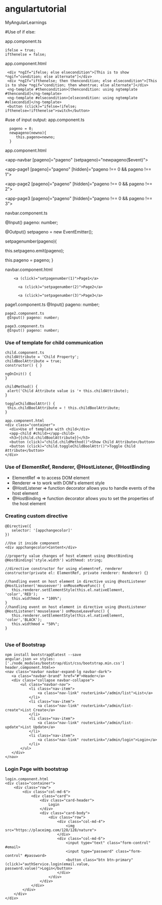# angulartutorial
MyAngularLearnings

#Use of if else:

app.component.ts

    ifelse = true;
    ifthenelse = false;
    
app.component.html

     <div *ngIf="ifelse; else elsecondition">[This is to show *ngif="condition; else alternate"]</div>
     <div *ngIf="ifthenelse; then thencondition; else elsecondition">[This is to show *ngif="condition; then whentrue; else alternate"]</div>
     <ng-template #thencondition>[thencondition: using ngtemplate #thencondid]</ng-template>
     <ng-template #elsecondition>[elsecondition: using ngtemplate #elsecondid]</ng-template>
     <button (click)="ifelse=!ifelse; ifthenelse=!ifthenelse">switch</button>
     
 #use of input output:
 app.component.ts
 
      pageno = 0;
      newpageno(newno){
         this.pageno=newno;
      }
  app.component.html
  
  <app-navbar [pageno]="pageno" (setpageno)="newpageno($event)"></app-navbar>

  <app-page1 [pageno]="pageno" [hidden]="pageno !== 0 && pageno !== 1"></app-page1>

  <app-page2 [pageno]="pageno" [hidden]="pageno !== 0 && pageno !== 2"></app-page2>

  <app-page3 [pageno]="pageno" [hidden]="pageno !== 0 && pageno !== 3"></app-page3>
  
  
  navbar.component.ts
  
  @Input() pageno: number;
  
  @Output() setpageno = new EventEmitter<Number>();
    
   setpagenumber(pageno){
   
   this.setpageno.emit(pageno);
   
   this.pageno = pageno;
  }

  navbar.component.html

  
        <a (click)="setpagenumber(1)">Page1</a>
     
          <a (click)="setpagenumber(2)">Page2</a>
     
          <a (click)="setpagenumber(3)">Page3</a>
      

   page1.component.ts
    @Input() pageno: number;

    page2.component.ts
     @Input() pageno: number;

    page3.component.ts
     @Input() pageno: number;
     
   ### Use of template for child communication
   ```
   child.component.ts
   childAttribute = 'Child Property';
  childBoolAttribute = true;
  constructor() { }

  ngOnInit() {
  }

  childMethod() {
    alert('Child Attribute value is '+ this.childAttribute);
  }

  toggleChildBoolAttr() {
    this.childBoolAttribute = ! this.childBoolAttribute;
  }
   ```
  ```
  app.component.html
  <div class="container">
    <div>Use of template with child</div>
    <app-child #child></app-child>
    <h3>{{child.childBoolAttribute}}</h3>
    <button (click)="child.childMethod()">Show Child Attribute</button>
    <button (click)="child.toggleChildBoolAttr()">Toggle Child Attribute</button>
  </div>
  ```
  ### Use of ElementRef, Renderer, @HostListener, @HostBinding
  
  - ElementRef => to access DOM element
  - Renderer => to work with DOM's element style
  - @HostListener => function decorator allows you to handle events of the host element 
  - @HostBinding => function decorator allows you to set the properties of the host element

 ### Creating custom directive
 ```
 @Directive({
    selector: '[appchangecolor]'
 })
 
 //Use it inside component
 <div appchangecolor>Content</div>
 
 //property value changes of host element using @HostBinding
 @HostBinding('style.width') widthmod: string;
 
 //directive constructor for using elementref, renderer
 constructor(private el: ElementRef, private renderer: Renderer) {}
 
 //handling event on host element in directive using @hostListener
 @HostListener('mouseover') onMouseMoveFunc() {
    this.renderer.setElementStyle(this.el.nativeElement, 'color','RED');
    this.widthmod = "100%";
 }
 //handling event on host element in directive using @hostListener
 @HostListener('mouseleave') onMouseLeaveFunc() {
    this.renderer.setElementStyle(this.el.nativeElement, 'color','BLACK');
    this.widthmod = "50%";
 }
 
 
 ```
 ### Use of Bootstrap
 ```
 npm install bootstrap@latest --save
 angular.json => styles: ['./node_modules/bootstrap/dist/css/bootstrap.min.css']
 header.component.html=>
 <nav class="navbar navbar-expand-lg navbar-dark">
    <a class="navbar-brand" href="#">Header</a>
    <div class="collapse navbar-collapse">
        <ul class="navbar-nav">
            <li class="nav-item">
                <a class="nav-link" routerLink="/admin/list">List</a>
            </li>
            <li class="nav-item">
                <a class="nav-link" routerLink="/admin/list-create">List Create</a>
            </li>
            <li class="nav-item">
                <a class="nav-link" routerLink="/admin/list-update">List Update</a>
            </li>
            <li class="nav-item">
                <a class="nav-link" routerLink="/admin/login">Login</a>
            </li>
        </ul>
    </div>
 </nav>
 ```
### Login Page with bootstrap
```
login.component.html
<div class="container">
    <div class="row">
        <div class="col-md-6">
            <div class="card">
                <div class="card-header">
                    Login
                </div>
                <div class="card-body">
                    <div class="row">
                        <div class="col-md-4">
                            <img src="https://placeimg.com/128/128/nature">
                        </div>
                        <div class="col-md-6">
                            <input type="text" class="form-control" #email>
                            <input type="password" class="form-control" #password>
                            <button class="btn btn-primary" (click)="authService.login(email.value, password.value)">Login</button>
                        </div>
                    </div>
                </div>
            </div>
        </div>
    </div>
</div>
```
